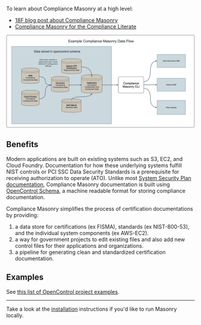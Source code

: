 To learn about Compliance Masonry at a high level:

* [18F blog post about Compliance Masonry](https://18f.gsa.gov/2016/04/15/compliance-masonry-buildling-a-risk-management-platform/)
* [Compliance Masonry for the Compliance Literate](masonry-for-the-compliance-literate.md)

![screen shot 2016-04-12 at 12 22 02 pm](assets/data_flow.png)

## Benefits

Modern applications are built on existing systems such as S3, EC2, and Cloud Foundry. Documentation for how these underlying systems fulfill NIST controls or PCI SSC Data Security Standards is a prerequisite for receiving authorization to operate (ATO). Unlike most [System Security Plan documentation](http://csrc.nist.gov/publications/nistpubs/800-18-Rev1/sp800-18-Rev1-final.pdf), Compliance Masonry documentation is built using [OpenControl Schema](https://github.com/opencontrol/schemas), a machine readable format for storing compliance documentation.

Compliance Masonry simplifies the process of certification documentations by providing:

1. a data store for certifications (ex FISMA), standards (ex NIST-800-53), and the individual system components (ex AWS-EC2).
1. a way for government projects to edit existing files and also add new control files for their applications and organizations.
1. a pipeline for generating clean and standardized certification documentation.

## Examples

See [this list of OpenControl project examples](https://github.com/opencontrol/schemas/#full-project-examples).

---

Take a look at the [installation](install.md) instructions if you'd like to run Masonry locally.
